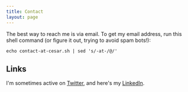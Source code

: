 ```yaml
---
title: Contact
layout: page
---
```


The best way to reach me is via email. To get my email address, run this shell
command (or figure it out, trying to avoid spam bots!):

```shell
echo contact-at-cesar.sh | sed 's/-at-/@/'
```

## Links

I'm sometimes active on [Twitter](https://twitter.com/cesardotsh), and here's
my [LinkedIn](https://www.linkedin.com/in/cesarferradas/).
